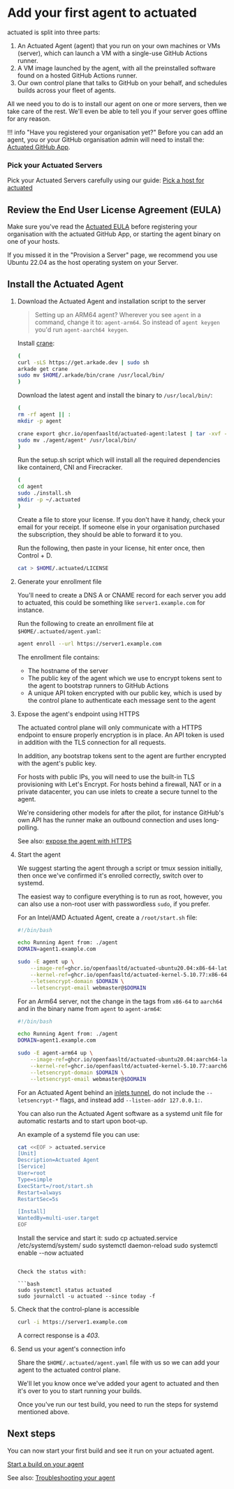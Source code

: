 # Add your first agent to actuated

actuated is split into three parts:

1. An Actuated Agent (agent) that you run on your own machines or VMs (server), which can launch a VM with a single-use GitHub Actions runner.
2. A VM image launched by the agent, with all the preinstalled software found on a hosted GitHub Actions runner.
3. Our own control plane that talks to GitHub on your behalf, and schedules builds across your fleet of agents.

All we need you to do is to install our agent on one or more servers, then we take care of the rest. We'll even be able to tell you if your server goes offline for any reason.

!!! info "Have you registered your organisation yet?"
    Before you can add an agent, you or your GitHub organisation admin will need to install the: [Actuated GitHub App](register).

### Pick your Actuated Servers

Pick your Actuated Servers carefully using our guide: [Pick a host for actuated](/provision-server)

## Review the End User License Agreement (EULA)

Make sure you've read the [Actuated EULA](https://github.com/self-actuated/actuated/blob/master/EULA.md) before registering your organisation with the actuated GitHub App, or starting the agent binary on one of your hosts.

If you missed it in the "Provision a Server" page, we recommend you use Ubuntu 22.04 as the host operating system on your Server.

## Install the Actuated Agent

1. Download the Actuated Agent and installation script to the server

    > Setting up an ARM64 agent? Wherever you see `agent` in a command, change it to: `agent-arm64`. So instead of `agent keygen` you'd run `agent-aarch64 keygen`.

    Install [crane](https://github.com/google/go-containerregistry/releases):

    ```bash
    (
    curl -sLS https://get.arkade.dev | sudo sh
    arkade get crane
    sudo mv $HOME/.arkade/bin/crane /usr/local/bin/
    )
    ```

    Download the latest agent and install the binary to `/usr/local/bin/`:

    ```bash
    (
    rm -rf agent || :
    mkdir -p agent

    crane export ghcr.io/openfaasltd/actuated-agent:latest | tar -xvf - -C ./agent
    sudo mv ./agent/agent* /usr/local/bin/
    )
    ```

    Run the setup.sh script which will install all the required dependencies like containerd, CNI and Firecracker.

    ```bash
    (
    cd agent
    sudo ./install.sh
    mkdir -p ~/.actuated
    )
    ```

    Create a file to store your license. If you don't have it handy, check your email for your receipt. If someone else in your organisation purchased the subscription, they should be able to forward it to you.

    Run the following, then paste in your license, hit enter once, then Control + D.

    ```bash
    cat > $HOME/.actuated/LICENSE
    ```

2. Generate your enrollment file

    You'll need to create a DNS A or CNAME record for each server you add to actuated, this could be something like `server1.example.com` for instance.

    Run the following to create an enrollment file at `$HOME/.actuated/agent.yaml`:

    ```bash
    agent enroll --url https://server1.example.com
    ```

    The enrollment file contains:

    * The hostname of the server
    * The public key of the agent which we use to encrypt tokens sent to the agent to bootstrap runners to GitHub Actions
    * A unique API token encrypted with our public key, which is used by the control plane to authenticate each message sent to the agent

4. Expose the agent's endpoint using HTTPS

    The actuated control plane will only communicate with a HTTPS endpoint to ensure properly encryption is in place. An API token is used in addition with the TLS connection for all requests.

    In addition, any bootstrap tokens sent to the agent are further encrypted with the agent's public key.

    For hosts with public IPs, you will need to use the built-in TLS provisioning with Let's Encrypt. For hosts behind a firewall, NAT or in a private datacenter, you can use inlets to create a secure tunnel to the agent.

    We're considering other models for after the pilot, for instance GitHub's own API has the runner make an outbound connection and uses long-polling.

    See also: [expose the agent with HTTPS](/expose-agent/)

5. Start the agent

    We suggest starting the agent through a script or tmux session initially, then once we've confirmed it's enrolled correctly, switch over to systemd.

    The easiest way to configure everything is to run as root, however, you can also use a non-root user with passwordless `sudo`, if you prefer.

    For an Intel/AMD Actuated Agent, create a `/root/start.sh` file:

    ```bash
    #!/bin/bash

    echo Running Agent from: ./agent
    DOMAIN=agent1.example.com

    sudo -E agent up \
        --image-ref=ghcr.io/openfaasltd/actuated-ubuntu20.04:x86-64-latest \
        --kernel-ref=ghcr.io/openfaasltd/actuated-kernel-5.10.77:x86-64-latest \
        --letsencrypt-domain $DOMAIN \
        --letsencrypt-email webmaster@$DOMAIN
    ```

    For an Arm64 server, not the change in the tags from `x86-64` to `aarch64` and in the binary name from `agent` to `agent-arm64`:

    ```bash
    #!/bin/bash

    echo Running Agent from: ./agent
    DOMAIN=agent1.example.com

    sudo -E agent-arm64 up \
        --image-ref=ghcr.io/openfaasltd/actuated-ubuntu20.04:aarch64-latest  \
        --kernel-ref=ghcr.io/openfaasltd/actuated-kernel-5.10.77:aarch64-latest \
        --letsencrypt-domain $DOMAIN \
        --letsencrypt-email webmaster@$DOMAIN
    ```

    For an Actuated Agent behind an [inlets tunnel](https://inlets.dev), do not include the `--letsencrypt-*` flags, and instead add `--listen-addr 127.0.0.1:`.

    You can also run the Actuated Agent software as a systemd unit file for automatic restarts and to start upon boot-up.

    An example of a systemd file you can use:

    ```bash
    cat <<EOF > actuated.service
    [Unit]
    Description=Actuated Agent
    [Service]
    User=root
    Type=simple
    ExecStart=/root/start.sh
    Restart=always
    RestartSec=5s

    [Install]
    WantedBy=multi-user.target
    EOF
    ```

    Install the service and start it:
    sudo cp actuated.service /etc/systemd/system/
    sudo systemctl daemon-reload
    sudo systemctl enable --now actuated
    ```

    Check the status with:

    ```bash
    sudo systemctl status actuated
    sudo journalctl -u actuated --since today -f
    ```

6. Check that the control-plane is accessible

    ```bash
    curl -i https://server1.example.com
    ```

    A correct response is a *403*.

7. Send us your agent's connection info

    Share the `$HOME/.actuated/agent.yaml` file with us so we can add your agent to the actuated control plane.

    We'll let you know once we've added your agent to actuated and then it's over to you to start running your builds.

    Once you've run our test build, you need to run the steps for systemd mentioned above.

## Next steps

You can now start your first build and see it run on your actuated agent.

[Start a build on your agent](/test-build)

See also: [Troubleshooting your agent](/troubleshooting)
